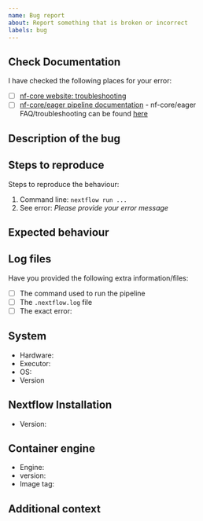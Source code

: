 ```yaml
---
name: Bug report
about: Report something that is broken or incorrect
labels: bug
---
```


<!--
# nf-core/eager bug report

Hi there!

Thanks for telling us about a problem with the pipeline.
Please delete this text and anything that's not relevant from the template below:
-->

## Check Documentation

I have checked the following places for your error:

- [ ] [nf-core website: troubleshooting](https://nf-co.re/usage/troubleshooting)
- [ ] [nf-core/eager pipeline documentation](https://nf-co.re/nf-core/eager/usage)
      - nf-core/eager FAQ/troubleshooting can be found [here](https://nf-co.re/eager/usage#troubleshooting-and-faqs)

## Description of the bug

<!-- A clear and concise description of what the bug is. -->

## Steps to reproduce

Steps to reproduce the behaviour:

1. Command line: `nextflow run ...`
2. See error: _Please provide your error message_

## Expected behaviour

<!-- A clear and concise description of what you expected to happen. -->

## Log files

Have you provided the following extra information/files:

- [ ] The command used to run the pipeline
- [ ] The `.nextflow.log` file <!-- this is a hidden file in the directory where you launched the pipeline -->
- [ ] The exact error: <!-- [Please provide your error message] -->

## System

- Hardware: <!-- [e.g. HPC, Desktop, Cloud...] -->
- Executor: <!-- [e.g. slurm, local, awsbatch...] -->
- OS: <!-- [e.g. CentOS Linux, macOS, Linux Mint...] -->
- Version <!-- [e.g. 7, 10.13.6, 18.3...] -->

## Nextflow Installation

- Version: <!-- [e.g. 19.10.0] -->

## Container engine

- Engine: <!-- [e.g. Conda, Docker, Singularity, Podman, Shifter or Charliecloud] -->
- version: <!-- [e.g. 1.0.0] -->
- Image tag: <!-- [e.g. nfcore/eager:1.0.0] -->

## Additional context

<!-- Add any other context about the problem here. -->
